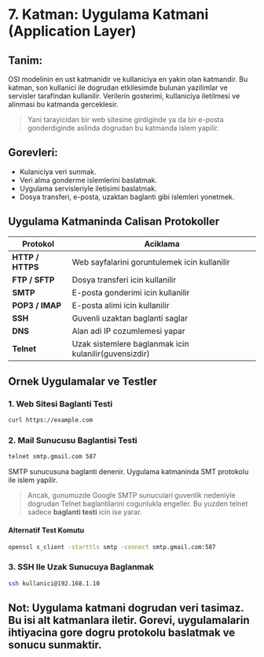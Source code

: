 # 7. Katman: Uygulama Katmani (Application Layer)

## Tanim:

OSI modelinin en ust katmanidir ve kullaniciya en yakin olan katmandir. Bu katman, son kullanici ile dogrudan etkilesimde bulunan yazilimlar ve servisler tarafindan kullanilir. Verilerin gosterimi, kullaniciya iletilmesi ve alinmasi bu katmanda gerceklesir.

> Yani tarayicidan bir web sitesine  girdiginde ya da bir e-posta gonderdiginde aslinda dogrudan  bu katmanda islem yapilir.

## Gorevleri:

- Kulaniciya veri sunmak.
- Veri alma gonderme islemlerini baslatmak.
- Uygulama servisleriyle iletisimi baslatmak.
- Dosya transferi, e-posta, uzaktan baglanti gibi islemleri yonetmek.


## Uygulama Katmaninda Calisan Protokoller

| Protokol   | Aciklama|
|----------|-----------|
| **HTTP / HTTPS** | Web sayfalarini goruntulemek icin kullanilir | 
| **FTP / SFTP**   | Dosya transferi icin kullanilir    |
| **SMTP**         | E-posta gonderimi icin kullanilir |
| **POP3 / IMAP**  | E-posta alimi icin kullanilir |
| **SSH**          | Guvenli uzaktan baglanti saglar |
| **DNS**          | Alan adi IP cozumlemesi yapar |
| **Telnet**       | Uzak sistemlere baglanmak icin kulanilir(guvensizdir) |


## Ornek Uygulamalar ve Testler 

### 1. Web Sitesi Baglanti Testi

```bash
curl https://example.com 
```

### 2. Mail Sunucusu Baglantisi Testi

```bash
telnet smtp.gmail.com 587
```
SMTP sunucusuna baglanti denenir. Uygulama katmaninda SMT protokolu ile islem yapilir.
> Ancak, gunumuzde Google SMTP sunuculari guvenlik nedeniyle dogrudan Telnet baglantilarini cogunlukla engeller. Bu yuzden telnet sadece  **baglanti testi** icin ise yarar.
 
####  Alternatif Test Komutu
```bash
openssl s_client -starttls smtp -connect smtp.gmail.com:587
```

### 3. SSH Ile Uzak Sunucuya Baglanmak

```bash
ssh kullanici@192.168.1.10
``` 
 
## Not: Uygulama katmani dogrudan veri tasimaz. Bu isi alt katmanlara iletir. Gorevi, uygulamalarin ihtiyacina gore dogru protokolu baslatmak ve sonucu sunmaktir.













 
